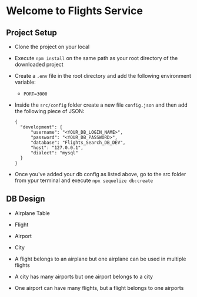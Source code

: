 # Welcome to Flights Service

## Project Setup

- Clone the project on your local
- Execute `npm install` on the same path as your root directory of the downloaded project
- Create a `.env` file in the root directory and add the following environment variable:

  - `PORT=3000`

- Inside the `src/config` folder create a new file `config.json` and then add the following piece of JSON:

  ```
  {
    "development": {
        "username": "<YOUR_DB_LOGIN_NAME>",
        "password": "<YOUR_DB_PASSWORD>",
        "database": "Flights_Search_DB_DEV",
        "host": "127.0.0.1",
        "dialect": "mysql"
    }
  }
  ```

- Once you've added your db config as listed above, go to the src folder from ypur terminal and execute `npx sequelize db:create`


## DB Design
  - Airplane Table
  - Flight
  - Airport
  - City

  - A flight belongs to an airplane but one airplane can be used in multiple flights
  - A city has many airports but one airport belongs to a city
  - One airport can have many flights, but a flight belongs to one airports